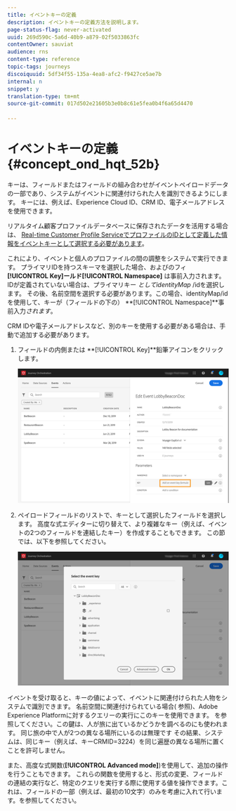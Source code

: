 ```yaml
---
title: イベントキーの定義
description: イベントキーの定義方法を説明します。
page-status-flag: never-activated
uuid: 269d590c-5a6d-40b9-a879-02f5033863fc
contentOwner: sauviat
audience: rns
content-type: reference
topic-tags: journeys
discoiquuid: 5df34f55-135a-4ea8-afc2-f9427ce5ae7b
internal: n
snippet: y
translation-type: tm+mt
source-git-commit: 017d502e21605b3e0b8c61e5fea0b4f6a65d4470

---
```



# イベントキーの定義 {#concept_ond_hqt_52b}

キーは、フィールドまたはフィールドの組み合わせがイベントペイロードデータの一部であり、システムがイベントに関連付けられた人を識別できるようにします。 キーには、例えば、Experience Cloud ID、CRM ID、電子メールアドレスを使用できます。

リアルタイム顧客プロファイルデータベースに保存されたデータを活用する場合は、 [Real-time Customer Profile ServiceでプロファイルのIDとして定義した情報をイベントキーとして選択する必要があります](https://www.adobe.io/apis/cloudplatform/dataservices/profile-identity-segmentation/profile-identity-segmentation-services.html#!api-specification/markdown/narrative/technical_overview/unified_profile_architectural_overview/unified_profile_architectural_overview.md)。

これにより、イベントと個人のプロファイルの間の調整をシステムで実行できます。 プライマリIDを持つスキーマを選択した場合、およびのフィ **[!UICONTROL Key]**ールド**[!UICONTROL Namespace]** は事前入力されます。 IDが定義されていない場合は、プライマリキー _としてidentityMap_ /idを選択します。 その後、名前空間を選択する必要があります。この場合、identityMap/idを使用して、キーが（フィールドの下の） **[!UICONTROL Namespace]**事前入力&#x200B;_されます_。

CRM IDや電子メールアドレスなど、別のキーを使用する必要がある場合は、手動で追加する必要があります。

1. フィールドの内側または **[!UICONTROL Key]**鉛筆アイコンをクリックします。

   ![](../assets/journey16.png)

1. ペイロードフィールドのリストで、キーとして選択したフィールドを選択します。 高度な式エディターに切り替えて、より複雑なキー（例えば、イベントの2つのフィールドを連結したキー）を作成することもできます。 この節では、以下を参照してください。

   ![](../assets/journey20.png)

イベントを受け取ると、キーの値によって、イベントに関連付けられた人物をシステムで識別できます。 名前空間に関連付けられている場合( [](../event/selecting-the-namespace.md)参照)、Adobe Experience Platformに対するクエリーの実行にこのキーを使用できます。 [](../building-journeys/about-orchestration-activities.md)を参照してください。この鍵は、人が旅に出ているかどうかを調べるのにも使われます。 同じ旅の中で人が2つの異なる場所にいるのは無理です その結果、システムは、同じキー（例えば、キーCRMID=3224）を同じ遍歴の異なる場所に置くことを許可しません。

また、高度な式関数(**[!UICONTROL Advanced mode]**)を使用して、追加の操作を行うこともできます。 これらの関数を使用すると、形式の変更、フィールドの連結の実行など、特定のクエリを実行する際に使用する値を操作できます。これは、フィールドの一部（例えば、最初の10文字）のみを考慮に入れて行います。[](../expression/expressionadvanced.md)を参照してください。
